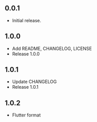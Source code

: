 ## 0.0.1

* Initial release.

## 1.0.0

* Add README, CHANGELOG, LICENSE
* Release 1.0.0

## 1.0.1

* Update CHANGELOG
* Release 1.0.1

## 1.0.2

* Flutter format
